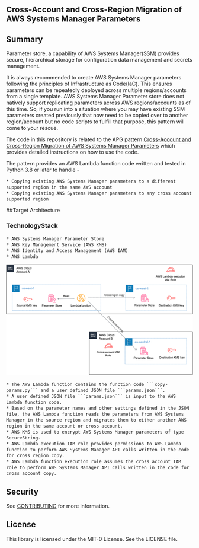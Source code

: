 ## Cross-Account and Cross-Region Migration of AWS Systems Manager Parameters

## Summary

Parameter store, a capability of AWS Systems Manager(SSM) provides secure, hierarchical storage for configuration data management and secrets management.

It is always recommended to create AWS Systems Manager parameters following the principles of Infrastructure as Code(IaC). This ensures parameters can be repeatedly deployed across multiple regions/accounts from a single template. AWS Systems Manager Parameter store does not natively support replicating parameters across AWS regions/accounts as of this time. So, if you run into a situation where you may have existing SSM parameters created previously that now need to be copied over to another region/account but no code scripts to fulfill that purpose, this pattern will come to your rescue.

The code in this repository is related to the APG pattern [Cross-Account and Cross-Region Migration of AWS Systems Manager Parameters](https://apg-library.amazonaws.com/content-viewer/author/ca6167e0-d53d-4623-80a4-91a94ef47af9) which provides detailed instructions on how to use the code.

The pattern provides an AWS Lambda function code written and tested in Python 3.8 or later to handle -

    * Copying existing AWS Systems Manager parameters to a different supported region in the same AWS account
    * Copying existing AWS Systems Manager parameters to any cross account supported region

##Target Architecture

### TechnologyStack 

    * AWS Systems Manager Parameter Store
    * AWS Key Management Service (AWS KMS)
    * AWS Identity and Access Management (AWS IAM)
    * AWS Lambda

![architecture](images/ArchitectureDiagram.png)

    * The AWS Lambda function contains the function code ```copy-params.py``` and a user defined JSON file ```params.json```.
    * A user defined JSON file ```params.json``` is input to the AWS Lambda function code.
    * Based on the parameter names and other settings defined in the JSON file, the AWS Lambda function reads the parameters from AWS Systems Manager in the source region and migrates them to either another AWS region in the same account or cross account.
    * AWS KMS is used to encrypt AWS Systems Manager parameters of type SecureString.
    * AWS Lambda execution IAM role provides permissions to AWS Lambda function to perform AWS Systems Manager API calls written in the code for cross region copy.
    * AWS Lambda function execution role assumes the cross account IAM role to perform AWS Systems Manager API calls written in the code for cross account copy.

## Security

See [CONTRIBUTING](CONTRIBUTING.md#security-issue-notifications) for more information.

## License

This library is licensed under the MIT-0 License. See the LICENSE file.


